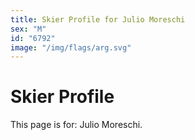 ```yaml
---
title: Skier Profile for Julio Moreschi
sex: "M"
id: "6792"
image: "/img/flags/arg.svg" 
---
```


# Skier Profile

This page is for: Julio Moreschi.
    